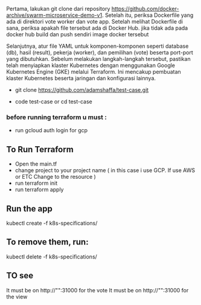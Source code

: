 Pertama, lakukan git clone dari repository https://github.com/docker-archive/swarm-microservice-demo-v1. Setelah itu, periksa Dockerfile yang ada di direktori vote worker dan vote app. Setelah melihat Dockerfile di sana, periksa apakah file tersebut ada di Docker Hub. jika tidak ada pada docker hub build dan push sendiri image docker tersebut

Selanjutnya, atur file YAML untuk komponen-komponen seperti database (db), hasil (result), pekerja (worker), dan pemilihan (vote) beserta port-port yang dibutuhkan. Sebelum melakukan langkah-langkah tersebut, pastikan telah menyiapkan klaster Kubernetes dengan menggunakan Google Kubernetes Engine (GKE) melalui Terraform. Ini mencakup pembuatan klaster Kubernetes beserta jaringan dan konfigurasi lainnya.


- git clone https://github.com/adamshaffa/test-case.git

- code test-case or cd test-case





### before running terraform u must : 
- run gcloud auth login for gcp


## To Run Terraform 

- Open the main.tf 
- change project to your project name ( in this case i use GCP. If use AWS or ETC Change to the resource )
- run terraform init
- run terraform apply

## Run the app 
kubectl create -f k8s-specifications/

## To remove them, run:


kubectl delete -f k8s-specifications/

## TO see 

It must be on http://"<localhost>":31000 for the vote
It must be on http://"<localhost>":31000 for the view
